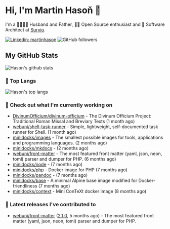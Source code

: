 # Hi, I'm Martin Hasoň 👋

I'm a 👨‍👩‍👧‍👦 Husband and Father, 🧑‍💻 Open Source enthusiast and 📐 Software Architect at [Survio](https://www.survio.com).

[![Linkedin: martinhason](https://img.shields.io/badge/-Martin%20Hasoň-blue?style=flat-square&logo=Linkedin&logoColor=white&link=https://www.linkedin.com/in/martinhason/)](https://www.linkedin.com/in/martinhason/)
![GitHub followers](https://img.shields.io/github/followers/hason?label=Follow&style=social)


## My GitHub Stats
![Hason's github stats](https://github-readme-stats.vercel.app/api?username=hason&show_icons=true&include_all_commits=true&theme=dracula&hide_border=true&hide_title=true)

### 💾 Top Langs
![Hason's top langs](https://github-readme-stats.vercel.app/api/top-langs/?username=hason&layout=compact&theme=dracula&hide_border=true&hide_title=true)

### 👷 Check out what I'm currently working on

- [DivinumOfficium/divinum-officium](https://github.com/DivinumOfficium/divinum-officium) - The Divinum Officium Project: Traditional Roman Missal and Breviary Texts (1 month ago)
- [webuni/shell-task-runner](https://github.com/webuni/shell-task-runner) - Simple, lightweight, self-documented task runner for Shell. (1 month ago)
- [minidocks/images](https://github.com/minidocks/images) - The smallest possible images for tools, applications and programming languages. (2 months ago)
- [minidocks/mkdocs](https://github.com/minidocks/mkdocs) -  (2 months ago)
- [webuni/front-matter](https://github.com/webuni/front-matter) - The most featured front matter (yaml, json, neon, toml) parser and dumper for PHP. (6 months ago)
- [minidocks/node](https://github.com/minidocks/node) -  (7 months ago)
- [minidocks/php](https://github.com/minidocks/php) - Docker image for PHP (7 months ago)
- [minidocks/pandoc](https://github.com/minidocks/pandoc) -  (7 months ago)
- [minidocks/base](https://github.com/minidocks/base) - A minimal Alpine base image modified for Docker-friendliness (7 months ago)
- [minidocks/context](https://github.com/minidocks/context) - Mini ConTeXt docker image (8 months ago)

### 🔭 Latest releases I've contributed to

- [webuni/front-matter](https://github.com/webuni/front-matter) ([2.1.0](https://github.com/webuni/front-matter/releases/tag/2.1.0), 5 months ago) - The most featured front matter (yaml, json, neon, toml) parser and dumper for PHP.
